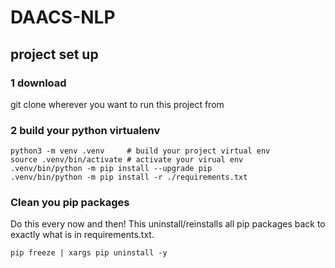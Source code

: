 # DAACS-NLP

## project set up

### 1 download

git clone wherever you want to run this project from

### 2 build your python virtualenv 

```
python3 -m venv .venv     # build your project virtual env
source .venv/bin/activate # activate your virual env
.venv/bin/python -m pip install --upgrade pip
.venv/bin/python -m pip install -r ./requirements.txt
```

### Clean you pip packages

Do this every now and then!  This uninstall/reinstalls all pip packages back to exactly what is in requirements.txt.

```
pip freeze | xargs pip uninstall -y

```
